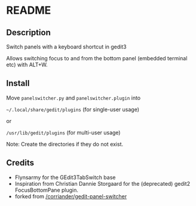README
======

Description
-----------

Switch panels with a keyboard shortcut in gedit3

Allows switching focus to and from the bottom panel (embedded terminal
etc) with ALT+W. 

Install
-------

Move `panelswitcher.py` and `panelswitcher.plugin` into 

`~/.local/share/gedit/plugins` (for single-user usage)

or

`/usr/lib/gedit/plugins` (for multi-user usage)

Note: Create the directories if they do not exist.

Credits
-------

  - Flynsarmy for the GEdit3TabSwitch base
  - Inspiration from Christian Dannie Storgaard for the (deprecated)
    gedit2 FocusBottomPane plugin.
  - forked from <a href="https://github.com/corriander/gedit-panel-switcher">/corriander/gedit-panel-switcher</a>
